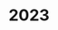 ---
title: 2023
description: 2023
image_bg: "assets/images/news-section-1-bg.png"
mission:
  - title: Brand Haufen/Baum/Gebüsch
    description: Brand Haufen/Baum/Gebüsch
    date: 29. Dezember 2023 18:19
    number: "2023|78"
    street: Birmensdorferstrasse
    group: BAG N2
  - title: Traghilfe Rettungsdienst
    description: Traghilfe Rettungsdienst
    date: 21. Dezember 2023 09:24
    number: "2023|77"
    street: Bahnhofstrasse
    group: TK
  - title: Wasserrohrbruch Strasse
    description: Wasserrohrbruch Strasse
    date: 14. Dezember 2023 02:23
    number: "2023|76"
    street: 
    group: TK
  - title: SPA autom. Alarm
    description: SPA autom. Alarm
    date: 11. Dezember 2023 19:25
    number: "2023|75"
    street: 
    group: KA N2
  - title: Brand im Industrie-/Lagergeb
    description: Brand im Industrie-/Lagergeb
    date: 6. Dezember 2023 15:41
    number: "2023|74"
    street: Schützenstrasse
    group: KA T1
  - title: Baum/Ast (Unwetter)
    description: Baum/Ast (Unwetter)
    date: 2. Dezember 2023 11:02
    number: "2023|73"
    street: Im Spitzler
    group: 
  - title: SPA autom. Alarm
    description: SPA autom. Alarm
    date: 2. Dezember 2023 10:58
    number: "2023|72"
    street: Birmensdorferstrasse
    group: 
  - title: Baum/Ast (Unwetter)
    description: Baum/Ast (Unwetter)
    date: 2. Dezember 2023 10:49
    number: "2023|71"
    street: In der Breiti
    group: BAG N1
  - title: Bergung/Sicherung v. Sachgütern
    description: Bergung/Sicherung v. Sachgütern
    date: 30. November 2023 11:09
    number: "2023|70"
    street: Hegiweg Uitikonerstrasse
    group: TK,BAG T1
  - title: Bergung/Sicherung v. Sachgütern
    description: Bergung/Sicherung v. Sachgütern
    date: 29. November 2023 08:56
    number: "2023|69"
    street: Grubenstrasse
    group: KA T1
  - title: BMA autom. Alarm
    description: BMA autom. Alarm
    date: 27. November 2023 00:10
    number: "2023|68"
    street: Bergermoosstrasse
    group: KA N1
  - title: Baum/Ast (Unwetter)
    description: Baum/Ast (Unwetter)
    date: 16. November 2023 22:56
    number: "2023|67"
    street: Hegiweg Uitikonerstrasse
    group: BAG N4
  - title: Wasser im Gebäude
    description: Wasser im Gebäude
    date: 13. November 2023 16:48
    number: "2023|66"
    street: Untermatt
    group: TK
  - title: BMA autom. Alarm
    description: BMA autom. Alarm
    date: 7. November 2023 18:03
    number: "2023|65"
    street: Werkhofstrasse
    group: KA N2
  - title: BMA autom. Alarm
    description: BMA autom. Alarm
    date: 3. November 2023 22:07
    number: "2023|64"
    street: Birmensdorferstrasse
    group: KA N1
  - title: BMA autom. Alarm
    description: BMA autom. Alarm
    date: 27. Oktober 2023 06:35
    number: "2023|63"
    street: Birmensdorferstrasse
    group: KA T1
  - title: Wasser im Gebäude
    description: Wasser im Gebäude
    date: 11. Oktober 2023 20:53
    number: "2023|62"
    street: Im Spitzler
    group: BAG N3
  - title: Brand Cont./Mulde/Abfall
    description: Brand Cont./Mulde/Abfall
    date: 10. Oktober 2023 17:30
    number: "2023|61"
    street: Birmensdorferstrasse
    group: BAG T1
  - title: SPA autom. Alarm
    description: SPA autom. Alarm
    date: 6. Oktober 2023 14:08
    number: "2023|60"
    street: 
    group: KA T1
  - title: Austr Treibstoff/Heizoel Kanal/Gewässer betr.
    description: Austr Treibstoff/Heizoel Kanal/Gewässer betr.
    date: 29. September 2023 11:37
    number: "2023|59"
    street: Schlierenstrasse
    group: BAG T1
  - title: Brand Cont./Mulde/Abfall
    description: Brand Cont./Mulde/Abfall
    date: 16. September 2023 00:18
    number: "2023|58"
    street: Bergstrasse
    group: BAG N2
  - title: Oelspur
    description: Oelspur
    date: 13. September 2023 15:01
    number: "2023|57"
    street: Schützenstrasse
    group: TK
  - title: Kleintier
    description: Kleintier
    date: 9. September 2023 18:00
    number: "2023|56"
    street: Kirchgasse
    group: TK
  - title: AWEL
    description: AWEL
    date: 31. August 2023 17:05
    number: "2023|55"
    street: Bachstrasse
    group: TK
  - title: Gefahrgut chemisch mit Brand
    description: Gefahrgut chemisch mit Brand
    date: 31. August 2023 06:46
    number: "2023|54"
    street: In der Luberzen
    group: KA T1
  - title: Wasser im Gebäude
    description: Wasser im Gebäude
    date: 28. August 2023 20:34
    number: "2023|53"
    street: Im Embri
    group: TK
  - title: Wasserrohrbruch Strasse
    description: Wasserrohrbruch Strasse
    date: 22. August 2023 17:08
    number: "2023|52"
    street: Wissenfluestrasse
    group: BAG T1
  - title: gelöschter Brand
    description: gelöschter Brand
    date: 14. August 2023 00:19
    number: "2023|51"
    street: In der Breiti
    group: BAG N1
  - title: Bergung/Sicherung v. Sachgütern
    description: Bergung/Sicherung v. Sachgütern
    date: 2. August 2023 20:12
    number: "2023|50"
    street: In der Luberzen
    group: BAG N4
  - title: Baum/Ast (Unwetter)
    description: Baum/Ast (Unwetter)
    date: 24. Juli 2023 13:15
    number: "2023|49"
    street: Schützenstrasse
    group: 
  - title: Überschwemmung (Unwetter)
    description: Überschwemmung (Unwetter)
    date: 24. Juli 2023 13:07
    number: "2023|48"
    street: Im Grüt
    group: BAG T1
  - title: Traghilfe Rettungsdienst
    description: Traghilfe Rettungsdienst
    date: 19. Juli 2023 14:46
    number: "2023|47"
    street: Uitikonerstrasse
    group: TK,BAG T1
  - title: BMA telefon. Alarm
    description: BMA telefon. Alarm
    date: 19. Juli 2023 12:16
    number: "2023|46"
    street: Birmensdorferstrasse
    group: KA T1
  - title: BMA autom. Alarm
    description: BMA autom. Alarm
    date: 26. Juni 2023 12:27
    number: "2023|45"
    street: Grossmattstrasse
    group: KA T1
  - title: BMA autom. Alarm
    description: BMA autom. Alarm
    date: 25. Juni 2023 06:40
    number: "2023|44"
    street: 
    group: KA N2
  - title: Oelspur
    description: Oelspur
    date: 22. Juni 2023 20:39
    number: "2023|43"
    street: Birmensdorferstrasse
    group: TK
  - title: Oelspur
    description: Oelspur
    date: 19. Juni 2023 22:51
    number: "2023|42"
    street: Birmensdorferstrasse
    group: TK,BAG N3
  - title: BMA telefon. Alarm
    description: BMA telefon. Alarm
    date: 15. Juni 2023 12:04
    number: "2023|41"
    street: Steinackerstrasse
    group: KA T1
  - title: unklare Rauchentwicklung
    description: unklare Rauchentwicklung
    date: 15. Juni 2023 09:51
    number: "2023|40"
    street: In der Luberzen
    group: TK,BAG T1
  - title: Austr Oel/Treibstoff/Heizoel
    description: Austr Oel/Treibstoff/Heizoel
    date: 14. Juni 2023 10:15
    number: "2023|39"
    street: Feldstrasse
    group: TK
  - title: Wasserrohrbruch Strasse
    description: Wasserrohrbruch Strasse
    date: 12. Juni 2023 08:16
    number: "2023|38"
    street: Sonnhaldenstrasse
    group: BAG T1
  - title: Wasser im Gebäude
    description: Wasser im Gebäude
    date: 11. Juni 2023 11:37
    number: "2023|37"
    street: In der Rebhalden
    group: TK,BAG N2
  - title: Brand Haufen/Baum/Gebüsch
    description: Brand Haufen/Baum/Gebüsch
    date: 8. Juni 2023 06:22
    number: "2023|36"
    street: Stigelmattstrasse
    group: BAG T1
  - title: SPA autom. Alarm
    description: SPA autom. Alarm
    date: 1. Juni 2023 06:39
    number: "2023|35"
    street: Birmensdorferstrasse
    group: KA T1
  - title: Brand im MFH
    description: Brand im MFH
    date: 22. Mai 2023 08:54
    number: "2023|34"
    street: Baumgartenstrasse
    group: KA T1
  - title: Wasser im Gebäude
    description: Wasser im Gebäude
    date: 3. Mai 2023 09:31
    number: "2023|33"
    street: Birmensdorferstrasse
    group: TK,BAG T1
  - title: Gasaustritt im Gebäude
    description: Gasaustritt im Gebäude
    date: 1. Mai 2023 06:17
    number: "2023|32"
    street: In der Fadmatt
    group: KA T1
  - title: Brand im EFH
    description: Brand im EFH
    date: 27. April 2023 15:43
    number: "2023|31"
    street: Sonnhaldenstrasse
    group: KA T1
  - title: Gewässerverschmutzung
    description: Gewässerverschmutzung
    date: 12. April 2023 14:45
    number: "2023|30"
    street: 
    group: 
  - title: Wasser im Gebäude
    description: Wasser im Gebäude
    date: 8. April 2023 16:50
    number: "2023|29"
    street: Neumattstrasse
    group: TK
  - title: Traghilfe Rettungsdienst
    description: Traghilfe Rettungsdienst
    date: 6. April 2023 11:33
    number: "2023|28"
    street: Dorfstrasse
    group: TK
  - title: Brand Cont./Mulde/Abfall
    description: Brand Cont./Mulde/Abfall
    date: 4. April 2023 23:35
    number: "2023|27"
    street: Werkhofstrasse
    group: BAG N1
  - title: BMA autom. Alarm
    description: BMA autom. Alarm
    date: 26. März 2023 19:29
    number: "2023|26"
    street: Birmensdorferstrasse
    group: KA N1
  - title: Traghilfe Rettungsdienst
    description: Traghilfe Rettungsdienst
    date: 20. März 2023 13:37
    number: "2023|25"
    street: Dorfstrasse
    group: TK
  - title: Oelspur
    description: Oelspur
    date: 17. März 2023 10:32
    number: "2023|24"
    street: Steinackerstrasse
    group: TK
  - title: Gewässerverschmutzung
    description: Gewässerverschmutzung
    date: 13. März 2023 18:41
    number: "2023|23"
    street: Birmensdorferstrasse
    group: TK
  - title: Gewässerverschmutzung
    description: Gewässerverschmutzung
    date: 13. März 2023 17:29
    number: "2023|22"
    street: Bachstrasse Bollweg
    group: BAG T1
  - title: Traghilfe Rettungsdienst
    description: Traghilfe Rettungsdienst
    date: 13. März 2023 00:19
    number: "2023|21"
    street: Dorfstrasse
    group: TK
  - title: Traghilfe Rettungsdienst
    description: Traghilfe Rettungsdienst
    date: 12. März 2023 09:16
    number: "2023|20"
    street: Feldstrasse
    group: TK
  - title: Austr Oel/Treibstoff/Heizoel
    description: Austr Oel/Treibstoff/Heizoel
    date: 10. März 2023 18:03
    number: "2023|19"
    street: Bergermoosstrasse
    group: TK
  - title: unklare Rauchentwicklung
    description: unklare Rauchentwicklung
    date: 6. März 2023 20:39
    number: "2023|18"
    street: Schützenstrasse Birmensdorferstrasse
    group: BAG N4
  - title: SPA autom. Alarm
    description: SPA autom. Alarm
    date: 2. März 2023 08:13
    number: "2023|17"
    street: 
    group: KA T1
  - title: Traghilfe Rettungsdienst
    description: Traghilfe Rettungsdienst
    date: 1. März 2023 09:11
    number: "2023|16"
    street: Keimlerweg
    group: TK,BAG T1
  - title: BMA autom. Alarm
    description: BMA autom. Alarm
    date: 1. März 2023 00:13
    number: "2023|15"
    street: Werkhofstrasse
    group: KA N2
  - title: Austr Oel/Treibstoff/Heizoel
    description: Austr Oel/Treibstoff/Heizoel
    date: 26. Februar 2023 15:41
    number: "2023|14"
    street: Bernstrasse
    group: TK
  - title: Oelspur
    description: Oelspur
    date: 24. Februar 2023 18:21
    number: "2023|13"
    street: Bachstrasse
    group: TK
  - title: Verkehrsregelung
    description: Verkehrsregelung
    date: 23. Februar 2023 19:29
    number: "2023|12"
    street: Birmensdorferstrasse
    group: Vrk-Gr,KA N1
  - title: Traghilfe Rettungsdienst
    description: Traghilfe Rettungsdienst
    date: 11. Februar 2023 14:20
    number: "2023|11"
    street: Uitikonerstrasse
    group: TK,BAG N3
  - title: Traghilfe Rettungsdienst
    description: Traghilfe Rettungsdienst
    date: 9. Februar 2023 17:48
    number: "2023|10"
    street: Feldstrasse
    group: TK
  - title: unklare Rauchentwicklung
    description: unklare Rauchentwicklung
    date: 4. Februar 2023 21:48
    number: "2023|9"
    street: Birmensdorferstrasse
    group: BAG N2
  - title: Brand Cont./Mulde/Abfall
    description: Brand Cont./Mulde/Abfall
    date: 27. Januar 2023 11:05
    number: "2023|8"
    street: Uitikonerstrasse
    group: BAG T1
  - title: Partnerorganisation
    description: Partnerorganisation
    date: 25. Januar 2023 12:05
    number: "2023|7"
    street: Birmensdorferstrasse
    group: TK
  - title: Brand im MFH
    description: Brand im MFH
    date: 19. Januar 2023 04:13
    number: "2023|6"
    street: 
    group: ADL
  - title: BMA autom. Alarm
    description: BMA autom. Alarm
    date: 9. Januar 2023 07:49
    number: "2023|5"
    street: 
    group: KA T1
  - title: Austr Oel/Treibstoff/Heizoel
    description: Austr Oel/Treibstoff/Heizoel
    date: 7. Januar 2023 01:46
    number: "2023|4"
    street: 
    group: TK,Vrk-Gr,BAG N1
  - title: gelöschter Brand
    description: gelöschter Brand
    date: 1. Januar 2023 05:44
    number: "2023|3"
    street: Feldstrasse
    group: BAG N4
  - title: Brand Cont./Mulde/Abfall
    description: Brand Cont./Mulde/Abfall
    date: 1. Januar 2023 02:49
    number: "2023|2"
    street: 
    group: TK
  - title: Brand Haufen/Baum/Gebüsch
    description: Brand Haufen/Baum/Gebüsch
    date: 1. Januar 2023 01:45
    number: "2023|1"
    street: 
    group: BAG N3
---